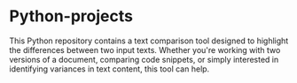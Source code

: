 # Python-projects
This Python repository contains a text comparison tool designed to highlight the differences between two input texts. Whether you're working with two versions of a document, comparing code snippets, or simply interested in identifying variances in text content, this tool can help.
